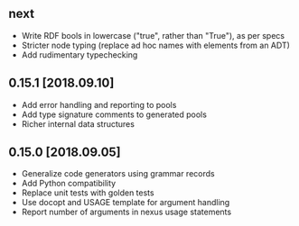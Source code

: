 next
----

 * Write RDF bools in lowercase ("true", rather than "True"), as per specs
 * Stricter node typing (replace ad hoc names with elements from an ADT)
 * Add rudimentary typechecking

0.15.1 [2018.09.10]
-------------------

 * Add error handling and reporting to pools
 * Add type signature comments to generated pools 
 * Richer internal data structures

0.15.0 [2018.09.05]
-------------------

 * Generalize code generators using grammar records
 * Add Python compatibility
 * Replace unit tests with golden tests
 * Use docopt and USAGE template for argument handling
 * Report number of arguments in nexus usage statements
